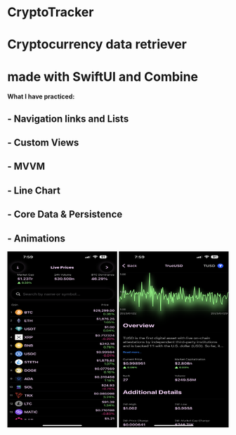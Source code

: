 # CryptoTracker
# Cryptocurrency data retriever
# made with SwiftUI and Combine
####  What I have practiced:
   ## - Navigation links and Lists
   ## - Custom Views
   ## - MVVM 
   ## - Line Chart
   ## - Core Data & Persistence
   ## - Animations


<img width="250" height = "400" alt="Screenshot 2023-01-27 at 6 35 25 PM copy" src="https://github.com/ohunmamajon/CryptoTracker/blob/main/10E3AA30-D8DE-401F-BB11-8F9FBA5875EA.png"> <img width="250" height = "400" alt="Screenshot 2023-01-27 at 6 35 25 PM copy" src="https://github.com/ohunmamajon/CryptoTracker/blob/main/BBB39B31-B83C-4BD1-80C9-9F6914C09C80.png">
